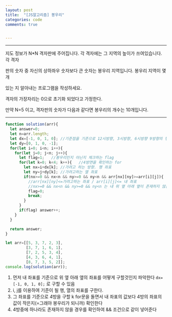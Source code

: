 ```yaml
---
layout: post
title:  "[JS알고리즘] 봉우리"
categories: code 
comments: true


---
```






---

지도 정보가 N*N 격자판에 주어집니다. 각 격자에는 그 지역의 높이가 쓰여있습니다. 각 격자

판의 숫자 중 자신의 상하좌우 숫자보다 큰 숫자는 봉우리 지역입니다. 봉우리 지역이 몇 개

있는 지 알아내는 프로그램을 작성하세요.

격자의 가장자리는 0으로 초기화 되었다고 가정한다.

만약 N=5 이고, 격자판의 숫자가 다음과 같다면 봉우리의 개수는 10개입니다.

---





~~~javascript
function solution(arr){  
  let answer=0;
  let n=arr.length;
  let dx=[-1, 0, 1, 0];	//기준점을 기준으로 12시방향, 3시방향, 6시방향 9방향의 행,열의 인덱스를 구하기 위한 윛
  let dy=[0, 1, 0, -1];
  for(let i=0; i<n; i++){
    for(let j=0; j<n; j++){
      let flag=1;	//봉우리인지 아닌지 체크하는 flag
      for(let k=0; k<4; k++){	//4방면을 확인하는 for
        let nx=i+dx[k];	//가려고 하는 방향. 행 좌표
        let ny=j+dy[k];	//가려고하는 열 좌표
        if(nx>=0 && nx<n && ny>=0 && ny<n && arr[nx][ny]>=arr[i][j]){
          //arr[nx][ny]<=가려고하는 좌표 / arr[i][j]<= 내 좌표
          //nx>=0 && nx<n && ny>=0 && ny<n 는 내 위 옆 아래 옆이 존재하지 않는 경우도 있으니 그 경우는 제외하는 조건이다
          flag=0;
          break;
        }
      }
      if(flag) answer++;
    }
  }  

  return answer;
}

let arr=[[5, 3, 7, 2, 3], 
         [3, 7, 1, 6, 1],
         [7, 2, 5, 3, 4],
         [4, 3, 6, 4, 1],
         [8, 7, 3, 5, 2]];
console.log(solution(arr));
~~~



1. 먼저 내 좌표를 기준으로 위 옆 아래 옆의 좌표를 어떻게 구할것인지 파악한다 `dx=[-1, 0, 1, 0];` 로 구할 수 있음
2. i, j를 이용하여 기준이 될 행, 열의 좌표를 구한다.
3. 그 좌표를 기준으로 4방을 구할 k for문을 돌면서 내 좌표의 값보다 4방의 좌표의 값이 작은지(=그래야 봉우리가 되니까) 확인한다
4. 4방중에 하나라도 존재하지 않을 경우를 확인하여 && 조건으로 같이 넣어준다 

<br>






